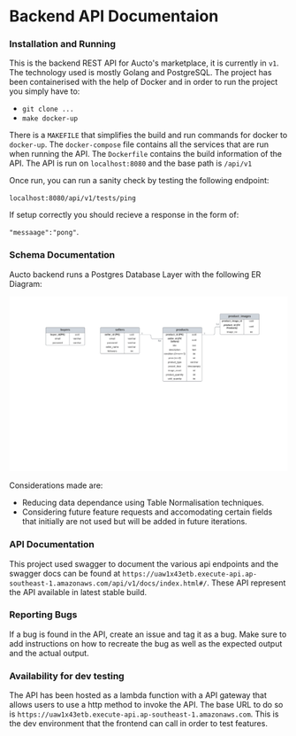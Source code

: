 # Backend API Documentaion

### Installation and Running
This is the backend REST API for Aucto's marketplace, it is currently in `v1`. The technology used is mostly Golang and PostgreSQL. The project has been containerised with the help of Docker and in order to run the project you simply have to:

- `git clone ...`
- `make docker-up`

There is a `MAKEFILE` that simplifies the build and run commands for docker to `docker-up`. The `docker-compose` file contains all the services that are run when running the API. The `Dockerfile` contains the build information of the API. The API is run on `localhost:8080` and the base path is `/api/v1`

Once run, you can run a sanity check by testing the following endpoint:

 `localhost:8080/api/v1/tests/ping` 
 
 If setup correctly you should recieve a response in the form of:
 
  `"messaage":"pong"`.

### Schema Documentation

Aucto backend runs a Postgres Database Layer with the following ER Diagram: 

![image info](/docs/Aucto%20DB%20ER%20Diagram.png)

Considerations made are:
- Reducing data dependance using Table Normalisation techniques.
- Considering future feature requests and accomodating certain fields that initially are not used but will be added in future iterations.

### API Documentation

This project used swagger to document the various api endpoints and the swagger docs can be found at `https://uaw1x43etb.execute-api.ap-southeast-1.amazonaws.com/api/v1/docs/index.html#/`. These API represent the API available in latest stable build.

### Reporting Bugs
If a bug is found in the API, create an issue and tag it as a bug. Make sure to add instructions on how to recreate the bug as well as the expected output and the actual output.

### Availability for dev testing
The API has been hosted as a lambda function with a API gateway that allows users to use a http method to invoke the API. The base URL to do so is `https://uaw1x43etb.execute-api.ap-southeast-1.amazonaws.com`. This is the dev environment that the frontend can call in order to test features.